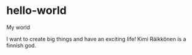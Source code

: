 # hello-world
My world

I want to create big things and have an exciting life!
Kimi Räikkönen is a finnish god.
